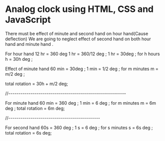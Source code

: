 # Analog clock using HTML, CSS and JavaScript

There must be effect of minute and second hand on hour hand(Cause deflection)
We are going to neglect effect of second hand on both hour hand and minute hand .

For hour hand
12 hr = 360 deg
1 hr = 360/12 deg ;
1 hr = 30deg ;
for h hours
h = 30h deg ;

Effect of minute hand
60 min = 30deg ;
1 min = 1/2 deg ;
for m minutes
m = m/2 deg ;

total rotation = 30h + m/2 deg;

//-----------------------------------------------------------

For minute hand
60 min = 360 deg ;
1 min = 6 deg ;
for m minutes
m = 6m deg ;
total rotation = 6m deg;

//----------------------------------------------

For second hand
60s = 360 deg ;
1 s = 6 deg ;
for s minutes
s = 6s deg ;
total rotation = 6s deg;
